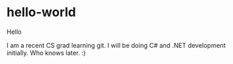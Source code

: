 # hello-world

Hello

I am a recent CS grad learning git. I will be doing C# and .NET development initially.  Who knows later.  :)
